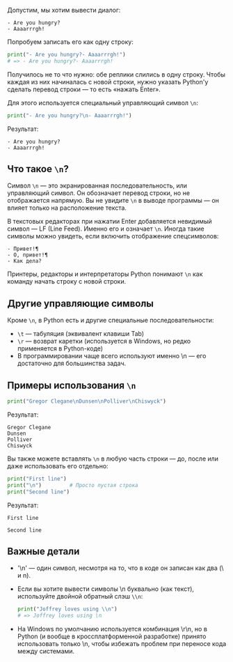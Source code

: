 Допустим, мы хотим вывести диалог:

```text
- Are you hungry?
- Aaaarrrgh!
```

Попробуем записать его как одну строку:

```python
print("- Are you hungry?- Aaaarrrgh!")
# => - Are you hungry?- Aaaarrrgh!
```

Получилось не то что нужно: обе реплики слились в одну строку. Чтобы каждая из них начиналась с новой строки, нужно указать Python'у сделать перевод строки — то есть «нажать Enter».

Для этого используется специальный управляющий символ `\n`:

```python
print("- Are you hungry?\n- Aaaarrrgh!")
```

Результат:

```text
- Are you hungry?
- Aaaarrrgh!
```

## Что такое `\n`?

Символ `\n` — это экранированная последовательность, или управляющий символ. Он обозначает перевод строки, но не отображается напрямую. Вы не увидите `\n` в выводе программы — он влияет только на расположение текста.

В текстовых редакторах при нажатии Enter добавляется невидимый символ — LF (Line Feed). Именно его и означает `\n`. Иногда такие символы можно увидеть, если включить отображение спецсимволов:

```text
- Привет!¶
- О, привет!¶
- Как дела?
```

Принтеры, редакторы и интерпретаторы Python понимают `\n` как команду начать строку с новой строки.

## Другие управляющие символы

Кроме `\n`, в Python есть и другие специальные последовательности:

- `\t` — табуляция (эквивалент клавиши Tab)
- `\r` — возврат каретки (используется в Windows, но редко применяется в Python-коде)
- В программировании чаще всего используют именно \n — его достаточно для большинства задач.

## Примеры использования `\n`

```python
print("Gregor Clegane\nDunsen\nPolliver\nChiswyck")
```

Результат:

```text
Gregor Clegane
Dunsen
Polliver
Chiswyck
```

Вы также можете вставлять `\n` в любую часть строки — до, после или даже использовать его отдельно:

```python
print("First line")
print("\n")         # Просто пустая строка
print("Second line")
```

Результат:

```text
First line

Second line
```

## Важные детали

- '\n' — один символ, несмотря на то, что в коде он записан как два (\ и n).
- Если вы хотите вывести символы \n буквально (как текст), используйте двойной обратный слэш `\\n`:
    ```python
    print("Joffrey loves using \\n")
    # => Joffrey loves using \n
    ```

- На Windows по умолчанию используется комбинация \r\n, но в Python (и вообще в кроссплатформенной разработке) принято использовать только \n, чтобы избежать проблем при переносе кода между системами.
